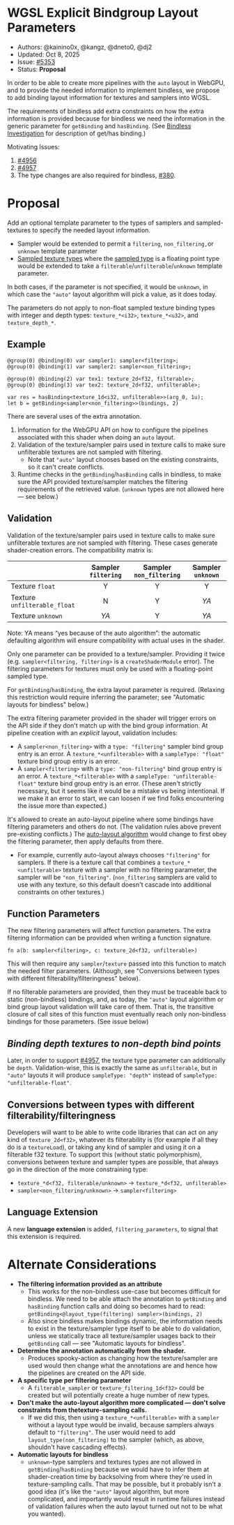 
# WGSL Explicit Bindgroup Layout Parameters

* Authors: @kainino0x, @kangz, @dneto0, @dj2
* Updated: Oct 8, 2025
* Issue: [#5353](https://github.com/gpuweb/gpuweb/issues/5353)
* Status: **Proposal**

In order to be able to create more pipelines with the `auto` layout in WebGPU, and to provide the
needed information to implement bindless, we propose to add binding layout information for textures
and samplers into WGSL.

The requirements of bindless add extra constraints on how the extra information is provided because
for bindless we need the information in the generic parameter for `getBinding` and `hasBinding`.
(See [Bindless Investigation](https://hackmd.io/@cwfitzgerald/wgpu-bindless#Shader-API-round-2) for
description of get/has binding.)

Motivating Issues:
1. [#4956](https://github.com/gpuweb/gpuweb/issues/4956)
2. [#4957](https://github.com/gpuweb/gpuweb/issues/4957)
3. The type changes are also required for bindless, [#380](https://github.com/gpuweb/gpuweb/issues/380).


# Proposal

Add an optional template parameter to the types of samplers and sampled-textures to specify the
needed layout information.

* Sampler would be extended to permit a `filtering`, `non_filtering,`or `unknown` template parameter
* [Sampled texture types](https://gpuweb.github.io/gpuweb/wgsl/#sampled-texture-type) where the
  [sampled type](https://gpuweb.github.io/gpuweb/wgsl/#sampled-type) is a floating point type would
  be extended to take a `filterable`/`unfilterable`/`unknown` template parameter.

In both cases, if the parameter is not specified, it would be `unknown`, in which case the `"auto"`
layout algorithm will pick a value, as it does today.

The parameters do not apply to non-float sampled texture binding types with integer and depth
types: `texture_*<i32>`, `texture_*<u32>`, and `texture_depth_*`.

## Example

```wgsl
@group(0) @binding(0) var sampler1: sampler<filtering>;
@group(0) @binding(1) var sampler2: sampler<non_filtering>;

@group(0) @binding(2) var tex1: texture_2d<f32, filterable>;
@group(0) @binding(3) var tex2: texture_2d<f32, unfilterable>;

var res = hasBinding<texture_1d<i32, unfilterable>>(arg_0, 1u);
let b = getBinding<sampler<non_filtering>>(bindings, 2)
```

There are several uses of the extra annotation.

1. Information for the WebGPU API on how to configure the pipelines associated with this shader when
   doing an `auto` layout.
2. Validation of the texture/sampler pairs used in texture calls to make sure unfilterable textures
   are not sampled with filtering.
   * Note that `"auto"` layout chooses based on the existing constraints, so it can't
     create conflicts.
3. Runtime checks in the `getBinding`/`hasBinding` calls in bindless, to make sure the API provided
   texture/sampler matches the filtering requirements of the retrieved value. (`unknown` types are
   not allowed here — see below.)

## Validation

Validation of the texture/sampler pairs used in texture calls to make sure unfilterable textures are
not sampled with filtering.  These cases generate shader-creation errors.  The compatibility
matrix is:

|                              | Sampler `filtering` | Sampler `non_filtering` | Sampler `unknown` |
| :--------------------------- | :-----------------: | :---------------------: | :---------------: |
| Texture `float`              | Y                   | Y                       | Y                 |
| Texture `unfilterable_float` | N                   | Y                       | *YA*              |
| Texture `unknown`            | *YA*                | Y                       | *YA*              |

Note: YA means “yes because of the auto algorithm”: the automatic defaulting algorithm will ensure
compatibility with actual uses in the shader.

Only one parameter can be provided to a texture/sampler. Providing it twice (e.g.
`sampler<filtering, filtering>` is a `createShaderModule` error). The filtering parameters for
textures must only be used with a floating-point sampled type.

For `getBinding`/`hasBinding`, the extra layout parameter is required. (Relaxing this restriction
would require inferring the parameter; see "Automatic layouts for bindless" below.)

The extra filtering parameter provided in the shader will trigger errors on the API side if they
don't match up with the bind group information. At pipeline creation with an *explicit* layout,
validation includes:

* A `sampler<non_filtering>` with a `type: "filtering"` sampler bind group entry is an error.
  A `texture_*<unfilterable>` with a `sampleType: "float"` texture bind group entry is an error.
* A `sampler<filtering>` with a `type: "non-filtering"` bind group entry is an error.
  A `texture_*<filterable>` with a `sampleType: "unfilterable-float"` texture bind group entry is
  an error. (These aren't strictly necessary, but it seems like it would be a mistake vs being
  intentional. If we make it an error to start, we can loosen if we find folks encountering the
  issue more than expected.)

It's allowed to create an auto-layout pipeline where some bindings have filtering parameters and
others do not. (The validation rules above prevent pre-existing conflicts.) The
[auto-layout algorithm](https://gpuweb.github.io/gpuweb/#default-pipeline-layout) would change to
first obey the filtering parameter, then apply defaults from there.

* For example, currently auto-layout always chooses `"filtering"` for samplers. If there is a
  texture call that combines a `texture_*<unfilterable>` texture with a sampler with no filtering
  parameter, the sampler will be `"non_filtering"`. (`non_filtering` samplers are valid to use with
  any texture, so this default doesn't cascade into additional constraints on other textures.)

## Function Parameters

The new filtering parameters will affect function parameters. The extra filtering information can be
provided when writing a function signature.

```wgsl
fn a(b: sampler<filtering>, c: texture_2d<f32, unfilterable>)
```

This will then require any `sampler`/`texture` passed into this function to match the needed filter
parameters. (Although, see "Conversions between types with different filterability/filteringness"
below).

If no filterable parameters are provided, then they must be traceable back to static (non-bindless)
bindings, and, as today, the `"auto"` layout algorithm or bind group layout validation will take
care of them. That is, the transitive closure of call sites of this function must eventually reach
only non-bindless bindings for those parameters.  (See issue below)

## *Binding depth textures to non-depth bind points*

Later, in order to support [#4957](https://github.com/gpuweb/gpuweb/issues/4957), the texture type
parameter can additionally be `depth`. Validation-wise, this is exactly the same as `unfilterable`,
but in `"auto"` layouts it will produce `sampleType: "depth"` instead of
`sampleType: "unfilterable-float"`.

## Conversions between types with different filterability/filteringness

Developers will want to be able to write code libraries that can act on any kind of
`texture_2d<f32>`, whatever its filterability is (for example if all they do is a `textureLoad`), or
taking any kind of sampler and using it on a filterable f32 texture. To support this (without static
polymorphism), conversions between texture and sampler types are possible, that always go in the
direction of the more constraining type:

* `texture_*d<f32, filterable/unknown>` \-\> `texture_*d<f32, unfilterable>`
* `sampler<non_filtering/unknown>` \-\> `sampler<filtering>`

## Language Extension

A new **language extension** is added, `filtering_parameters`, to signal that this extension
is required.


# Alternate Considerations

* **The filtering information provided as an attribute**
  * This works for the non-bindless use-case but becomes difficult for bindless. We need to be able
    attach the annotation to `getBinding` and `hasBinding` function calls and doing so becomes hard
    to read: `getBinding<@layout_type(filtering) sampler>(bindings, 2)`
  * Also since bindless makes bindings dynamic, the information needs to exist in the texture/sampler
    type itself to be able to do validation, unless we statically trace all texture/sampler usages
    back to their `getBinding` call — see "Automatic layouts for bindless".
* **Determine the annotation automatically from the shader.**
  * Produces spooky-action as changing how the texture/sampler are used would then change what the
    annotations are and hence how the pipelines are created on the API side.
* **A specific type per filtering parameter**
  * A `filterable_sampler` or `texture_filtering_1d<f32>` could be created but will potentially
    create a huge number of new types.
* **Don't make the auto-layout algorithm more complicated — don't solve constraints from thetexture-sampling calls.**
  * If we did this, then using a `texture_*<unfilterable>` with a `sampler` without a layout type
    would be invalid, because samplers always default to `"filtering"`. The user would need to add
    `layout_type(non_filtering)` to the sampler (which, as above, shouldn't have cascading effects).
* **Automatic layouts for bindless**
  * `unknown`-type samplers and textures types are not allowed in `getBinding`/`hasBinding` because
    we would have to infer them at shader-creation time by backsolving from where they're used in
    texture-sampling calls. That may be possible, but it probably isn't a good idea (it's like the
    `"auto"` layout algorithm, but more complicated, and importantly would result in runtime
    failures instead of validation failures when the auto layout turned out not to be what you wanted).
